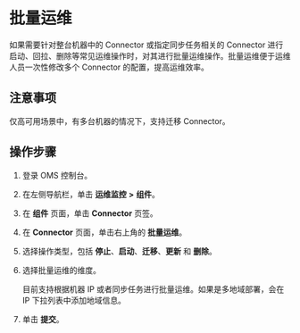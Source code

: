 # 批量运维

如果需要针对整台机器中的 Connector 或指定同步任务相关的 Connector 进行启动、回拉、删除等常见运维操作时，对其进行批量运维操作。批量运维便于运维人员一次性修改多个 Connector 的配置，提高运维效率。

## 注意事项

仅高可用场景中，有多台机器的情况下，支持迁移 Connector。

## 操作步骤

1. 登录 OMS 控制台。

2. 在左侧导航栏，单击 **运维监控** **\>** **组件**。

3. 在 **组件** 页面，单击 **Connector** 页签。

4. 在 **Connector** 页面，单击右上角的 **批量运维**。

5. 选择操作类型，包括 **停止**、**启动**、**迁移**、**更新** 和 **删除**。

6. 选择批量运维的维度。

   目前支持根据机器 IP 或者同步任务进行批量运维。如果是多地域部署，会在 IP 下拉列表中添加地域信息。

7. 单击 **提交**。
